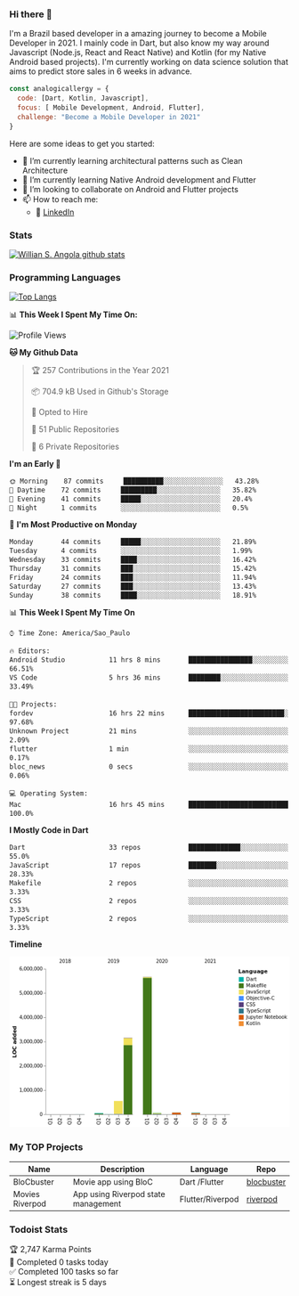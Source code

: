 ### Hi there 👋

I'm a Brazil based developer in a amazing journey to become a Mobile Developer in 2021. I mainly code in Dart, but also know my way around Javascript (Node.js, React and React Native) and Kotlin (for my Native Android based projects). I'm currently working on data science solution that aims to predict store sales in 6 weeks in advance.

```javascript
const analogicallergy = {
  code: [Dart, Kotlin, Javascript],
  focus: [ Mobile Development, Android, Flutter],
  challenge: "Become a Mobile Developer in 2021"
}
```

Here are some ideas to get you started:

- 🔭 I’m currently learning architectural patterns such as Clean Architecture
- 🌱 I’m currently learning Native Android development and Flutter
- 👯 I’m looking to collaborate on Android and Flutter projects
- 📫 How to reach me:
  - :office: [LinkedIn](https://www.linkedin.com/in/wsabsi/)

### Stats

[![Willian S. Angola github stats](https://github-readme-stats.vercel.app/api?username=analogicallergy&count_private=true&show_icons=true&theme=radical&hide_rank=false)](https://github.com/anuraghazra/github-readme-stats)

### Programming Languages

[![Top Langs](https://github-readme-stats.vercel.app/api/top-langs/?username=analogicallergy)](https://github.com/analogicallergy/github-readme-stats)

📊 **This Week I Spent My Time On:**

<!--START_SECTION:waka-->
![Profile Views](http://img.shields.io/badge/Profile%20Views-0-blue)

**🐱 My Github Data** 

> 🏆 257 Contributions in the Year 2021
 > 
> 📦 704.9 kB Used in Github's Storage 
 > 
> 💼 Opted to Hire
 > 
> 📜 51 Public Repositories 
 > 
> 🔑 6 Private Repositories  
 > 
**I'm an Early 🐤** 

```text
🌞 Morning    87 commits     ██████████░░░░░░░░░░░░░░░   43.28% 
🌆 Daytime    72 commits     █████████░░░░░░░░░░░░░░░░   35.82% 
🌃 Evening    41 commits     █████░░░░░░░░░░░░░░░░░░░░   20.4% 
🌙 Night      1 commits      ░░░░░░░░░░░░░░░░░░░░░░░░░   0.5%

```
📅 **I'm Most Productive on Monday** 

```text
Monday       44 commits     █████░░░░░░░░░░░░░░░░░░░░   21.89% 
Tuesday      4 commits      ░░░░░░░░░░░░░░░░░░░░░░░░░   1.99% 
Wednesday    33 commits     ████░░░░░░░░░░░░░░░░░░░░░   16.42% 
Thursday     31 commits     ███░░░░░░░░░░░░░░░░░░░░░░   15.42% 
Friday       24 commits     ███░░░░░░░░░░░░░░░░░░░░░░   11.94% 
Saturday     27 commits     ███░░░░░░░░░░░░░░░░░░░░░░   13.43% 
Sunday       38 commits     ████░░░░░░░░░░░░░░░░░░░░░   18.91%

```


📊 **This Week I Spent My Time On** 

```text
⌚︎ Time Zone: America/Sao_Paulo

🔥 Editors: 
Android Studio           11 hrs 8 mins       ████████████████░░░░░░░░░   66.51% 
VS Code                  5 hrs 36 mins       ████████░░░░░░░░░░░░░░░░░   33.49%

🐱‍💻 Projects: 
fordev                   16 hrs 22 mins      ████████████████████████░   97.68% 
Unknown Project          21 mins             ░░░░░░░░░░░░░░░░░░░░░░░░░   2.09% 
flutter                  1 min               ░░░░░░░░░░░░░░░░░░░░░░░░░   0.17% 
bloc_news                0 secs              ░░░░░░░░░░░░░░░░░░░░░░░░░   0.06%

💻 Operating System: 
Mac                      16 hrs 45 mins      █████████████████████████   100.0%

```

**I Mostly Code in Dart** 

```text
Dart                     33 repos            █████████████░░░░░░░░░░░░   55.0% 
JavaScript               17 repos            ███████░░░░░░░░░░░░░░░░░░   28.33% 
Makefile                 2 repos             ░░░░░░░░░░░░░░░░░░░░░░░░░   3.33% 
CSS                      2 repos             ░░░░░░░░░░░░░░░░░░░░░░░░░   3.33% 
TypeScript               2 repos             ░░░░░░░░░░░░░░░░░░░░░░░░░   3.33%

```


**Timeline**

![Chart not found](https://raw.githubusercontent.com/AnalogicAllergy/AnalogicAllergy/main/charts/bar_graph.png) 


<!--END_SECTION:waka-->

### My TOP Projects

| Name            | Description                         | Language         | Repo                                                           |
| --------------- | ----------------------------------- | ---------------- | -------------------------------------------------------------- |
| BloCbuster      | Movie app using BloC                | Dart /Flutter    | [blocbuster](https://github.com/AnalogicAllergy/blocbuster)    |
| Movies Riverpod | App using Riverpod state management | Flutter/Riverpod | [riverpod](https://github.com/AnalogicAllergy/movies_riverpod) |

### Todoist Stats

<!-- TODO-IST:START -->
🏆  2,747 Karma Points           
🌸  Completed 0 tasks today           
✅  Completed 100 tasks so far           
⏳  Longest streak is 5 days
<!-- TODO-IST:END -->
